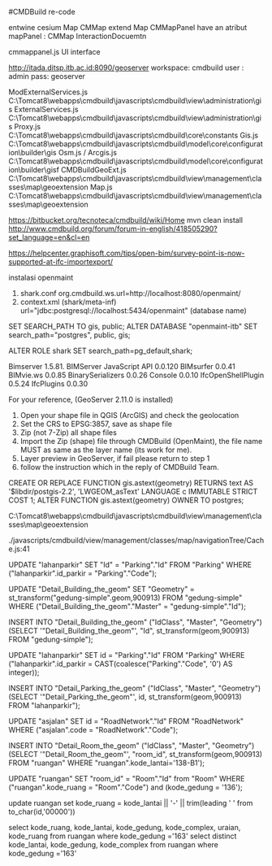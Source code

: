 #CMDBuild re-code

entwine cesium
Map
CMMap extend Map
CMMapPanel have an atribut mapPanel : CMMap
InteractionDocuemtn

cmmappanel.js UI interface

http://itada.ditsp.itb.ac.id:8090/geoserver
workspace: cmdbuild
user : admin
pass: geoserver


ModExternalServices.js C:\Tomcat8\webapps\cmdbuild\javascripts\cmdbuild\view\administration\gis
ExternalServices.js C:\Tomcat8\webapps\cmdbuild\javascripts\cmdbuild\view\administration\gis
Proxy.js C:\Tomcat8\webapps\cmdbuild\javascripts\cmdbuild\core\constants
Gis.js C:\Tomcat8\webapps\cmdbuild\javascripts\cmdbuild\model\core\configuration\builder\gis
Osm.js / Arcgis.js C:\Tomcat8\webapps\cmdbuild\javascripts\cmdbuild\model\core\configuration\builder\gisf
CMDBuildGeoExt.js C:\Tomcat8\webapps\cmdbuild\javascripts\cmdbuild\view\management\classes\map\geoextension
Map.js C:\Tomcat8\webapps\cmdbuild\javascripts\cmdbuild\view\management\classes\map\geoextension

https://bitbucket.org/tecnoteca/cmdbuild/wiki/Home
mvn clean install
http://www.cmdbuild.org/forum/forum-in-english/418505290?set_language=en&cl=en

https://helpcenter.graphisoft.com/tips/open-bim/survey-point-is-now-supported-at-ifc-importexport/

instalasi openmaint
1. shark.conf
org.cmdbuild.ws.url=http://localhost:8080/openmaint/
2. context.xml (shark/meta-inf)
url="jdbc:postgresql://localhost:5434/openmaint" (database name)

SET SEARCH_PATH TO gis, public;
ALTER DATABASE "openmaint-itb" SET search_path="postgres", public, gis;

ALTER ROLE shark SET search_path=pg_default,shark; 

Bimserver 1.5.81.
BIMServer JavaScript API 0.0.120
BIMsurfer 0.0.41
BIMvie.ws 0.0.85
BinarySerializers 0.0.26
Console 0.0.10
IfcOpenShellPlugin 0.5.24
IfcPlugins 0.0.30

For your reference, (GeoServer 2.11.0 is installed)

1. Open your shape file in QGIS (ArcGIS) and check the geolocation
2. Set the CRS to EPSG:3857, save as shape file
3. Zip (not 7-Zip) all shape files
4. Import the Zip (shape) file through CMDBuild (OpenMaint), the file name MUST as same as the layer name (its work for me).
5. Layer preview in GeoServer, if fail please return to step 1
6. follow the instruction which in the reply of CMDBuild Team.

CREATE OR REPLACE FUNCTION gis.astext(geometry)
  RETURNS text AS
'$libdir/postgis-2.2', 'LWGEOM_asText'
  LANGUAGE c IMMUTABLE STRICT
  COST 1;
ALTER FUNCTION gis.astext(geometry)
  OWNER TO postgres;

C:\Tomcat8\webapps\cmdbuild\javascripts\cmdbuild\view\management\classes\map\geoextension

./javascripts/cmdbuild/view/management/classes/map/navigationTree/Cache.js:41

UPDATE "lahanparkir"
SET "Id" = "Parking"."Id"
FROM "Parking" WHERE ("lahanparkir".id_parkir = "Parking"."Code");

UPDATE "Detail_Building_the_geom"
SET "Geometry" = st_transform("gedung-simple".geom,900913)
FROM "gedung-simple"
WHERE ("Detail_Building_the_geom"."Master" = "gedung-simple"."Id");

INSERT INTO "Detail_Building_the_geom" ("IdClass", "Master", "Geometry")
(SELECT '"Detail_Building_the_geom"', "Id",  st_transform(geom,900913) FROM "gedung-simple");

UPDATE "lahanparkir"
SET id = "Parking"."Id"
FROM "Parking" WHERE ("lahanparkir".id_parkir = CAST(coalesce("Parking"."Code", '0') AS integer));

INSERT INTO "Detail_Parking_the_geom" ("IdClass", "Master", "Geometry")
(SELECT '"Detail_Parking_the_geom"', id,  st_transform(geom,900913) FROM "lahanparkir");

UPDATE "asjalan" SET id = "RoadNetwork"."Id"
FROM "RoadNetwork" WHERE ("asjalan".code = "RoadNetwork"."Code");


INSERT INTO "Detail_Room_the_geom" ("IdClass", "Master", "Geometry")
(SELECT '"Detail_Room_the_geom"', "room_id",  st_transform(geom,900913) FROM "ruangan" WHERE "ruangan".kode_lantai='138-B1');

UPDATE "ruangan"
SET "room_id" = "Room"."Id" from "Room"
WHERE ("ruangan".kode_ruang = "Room"."Code") and (kode_gedung = '136');

update ruangan set kode_ruang = kode_lantai || '-' || trim(leading ' ' from to_char(id,'00000')) 


select kode_ruang, kode_lantai, kode_gedung, kode_complex, uraian,  kode_ruang from ruangan 
where kode_gedung ='163' 
select distinct kode_lantai, kode_gedung, kode_complex from ruangan 
where kode_gedung ='163' 
